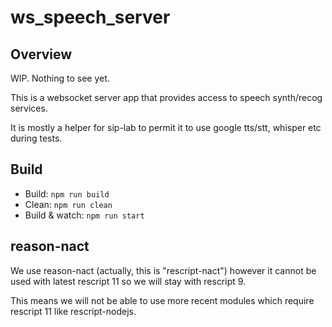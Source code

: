 # ws_speech_server

## Overview

WIP. Nothing to see yet.

This is a websocket server app that provides access to speech synth/recog services.

It is mostly a helper for sip-lab to permit it to use google tts/stt, whisper etc during tests.

## Build

- Build: `npm run build`
- Clean: `npm run clean`
- Build & watch: `npm run start`

## reason-nact

We use reason-nact (actually, this is "rescript-nact") however it cannot be used with latest rescript 11 so we will stay with rescript 9.

This means we will not be able to use more recent modules which require rescript 11 like rescript-nodejs.


